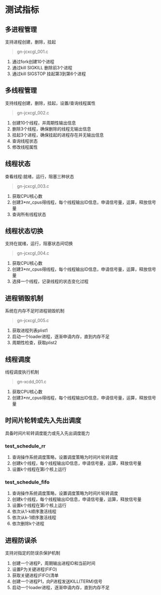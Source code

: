 # 测试指标
## 多进程管理
支持进程创建，删除，挂起
> gn-jcxcgl_001.c 

1. 通过fork创建10个进程
2. 通过kill SIGKILL 删除前3个进程
3. 通过kill SIGSTOP 挂起第3到第6个进程
## 多线程管理
支持线程创建，删除，挂起，设置/查询线程属性
> gn-jcxcgl_002.c

1. 创建10个线程，并周期性输出信息
2. 删除3个线程，确保删除的线程无输出信息
3. 挂起3个进程，确保挂起的进程存在并无输出信息
4. 查询线程状态
5. 修改线程属性
## 线程状态
查看线程:就绪，运行，阻塞三种状态
> gn-jcxcgl_003.c

1. 获取CPU核心数
2. 创建3*nr_cpus得线程，每个线程输出ID信息，申请信号量，运算，释放信号量
3. 查询所有线程状态
## 线程状态切换
支持在就绪，运行，阻塞状态间切换
> gn-jcxcgl_004.c

1. 获取CPU核心数
2. 创建3*nr_cpus得线程，每个线程输出ID信息，申请信号量，运算，释放信号量
3. 选择一个线程，记录线程的状态变化过程
## 进程销毁机制
系统在内存不足时进程销毁机制
> gn-jcxcgl_005.c

1. 获取进程列表plist1
2. 启动一个loader进程，逐渐申请内存，直到内存不足
3. 周期性检查，获取plist2
## 线程调度
线程调度执行机制
> gn-xcdd_001.c

1. 获取CPU核心数
2. 创建3*nr_cpus得线程，每个线程输出ID信息，申请信号量，运算，释放信号量
## 时间片轮转或先入先出调度
具备时间片轮转调度能力或先入先出调度能力

### test_schedule_rr
1. 查询操作系统调度策略，设置调度策略为时间片轮转调度
2. 创建k个线程，每个线程输出ID信息，申请信号量，运算，释放信号量
3. 设置k个线程在第i个核上运行

### test_schedule_fifo
1. 查询操作系统调度策略，设置调度策略为时间片轮转调度
2. 创建k个线程，每个线程输出ID信息，申请信号量，运算，释放信号量
3. 设置k个线程在第i个核上运行
4. 依次从1-k顺序激活线程
5. 依次从k-1顺序激活线程
6. 依次删除k个进程
## 进程防误杀
支持对指定的防误杀保护机制
1. 创建一个进程P，周期输出进程ID和当前时间
2. 设置P为关键进程(FIFO)
3. 获取关键进程(FIFO)清单
4. 创建一个进程P1，向P进程发送KILL(TERM)信号
5. 启动一个loader进程，逐渐申请内存，直到内存不足
